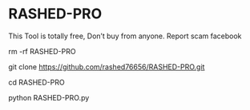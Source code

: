 # RASHED-PRO
This Tool is totally free, Don’t buy from anyone. Report scam facebook 



rm -rf RASHED-PRO

git clone https://github.com/rashed76656/RASHED-PRO.git

cd RASHED-PRO

python RASHED-PRO.py

